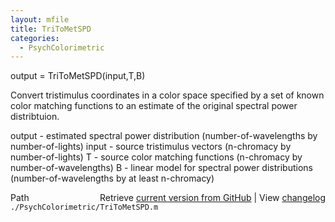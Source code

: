 ```yaml
---
layout: mfile
title: TriToMetSPD
categories:
  - PsychColorimetric
---
```


output = TriToMetSPD\(input,T,B\)

Convert tristimulus coordinates in a color space
specified by a set of known color matching
functions to an estimate of the original spectral
power distribtuion.

output \- estimated spectral power distribution
 \(number\-of\-wavelengths by number\-of\-lights\)
input \- source tristimulus vectors
 \(n\-chromacy by number\-of\-lights\)
T \- source color matching functions
 \(n\-chromacy by number\-of\-wavelengths\)
B \- linear model for spectral power distributions
 \(number\-of\-wavelengths by at least n\-chromacy\)


<div class="code_header" style="text-align:right;">
  <span style="float:left;">Path&nbsp;&nbsp;</span> <span class="counter">Retrieve <a href=
  "https://raw.github.com/Psychtoolbox-3/Psychtoolbox-3/beta/./PsychColorimetric/TriToMetSPD.m">current version from GitHub</a> | View <a href=
  "https://github.com/Psychtoolbox-3/Psychtoolbox-3/commits/beta/./PsychColorimetric/TriToMetSPD.m">changelog</a></span>
</div>
<div class="code">
  <code>./PsychColorimetric/TriToMetSPD.m</code>
</div>
